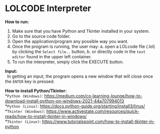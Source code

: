 # LOLCODE Interpreter

**How to run:**
1. Make sure that you have Python and Tkinter installed in your system.
2. Go to the source code folder.
3. Open the application/program any possible way you want.
4. Once the program is running, the user may:
	a. open a LOLcode file (.lol) by clicking the `Select file..` button, 
	b. or directly code in the `text editor` found in the upper left container.
5. To run the interpreter, simply click the EXECUTE button.

**Input:**<br />
&ensp;In getting an input, the program opens a new window that will close once the `ENTER` key is pressed.

**How to install Python/Tkinter:**<br />
*`Python (Windows)`: https://medium.com/co-learning-lounge/how-to-download-install-python-on-windows-2021-44a707994013<br />
*`Python (Linux)`: https://docs.python-guide.org/starting/install3/linux/<br />
*`Tkinter (Windows)`: https://www.activestate.com/resources/quick-reads/how-to-install-tkinter-in-windows/<br />
*`Tkinter (Linux)`: https://www.tutorialspoint.com/how-to-install-tkinter-in-python
